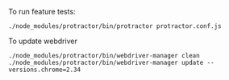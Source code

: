 

To run feature tests:

```
./node_modules/protractor/bin/protractor protractor.conf.js
```

To update webdriver

```
./node_modules/protractor/bin/webdriver-manager clean
./node_modules/protractor/bin/webdriver-manager update --versions.chrome=2.34
```